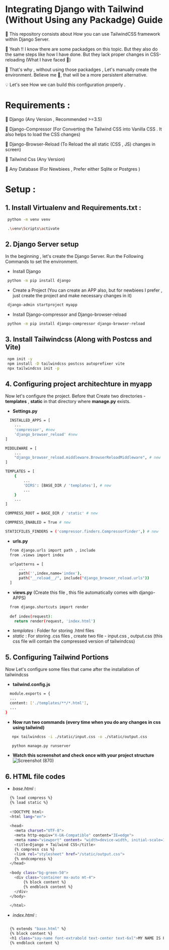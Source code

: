 
# Integrating Django with Tailwind (Without Using any Packadge) Guide

 🚀 This repository consists about How you can use TailwindCSS framework within Django Server.
 
 🤔 Yeah !! I know there are some packadges on this topic. But they also do the same steps like how I have done.
  But they lack proper changes in CSS-reloading (What I have faced 🙂)
 
 🐎 That's why , without using those packadges , Let's manually create the environment. Believe me 🌝, that will be a more persistent alternative.
 
 💡 Let's see How we can build this configuration properly .
 

 # Requirements :
 🔔 Django (Any Version , Recommended >=3.5)
 
 🔔 Django-Compressor (For Converting the Tailwind CSS into Vanilla CSS . It also helps to load the CSS changes)
 
 🔔 Django-Browser-Reload (To Reload the all static (CSS , JS) changes in screen)
 
 🔔 Tailwind Css (Any Version)
 
 🔔 Any Database (For Newbiees , Prefer either Sqlite or Postgres )
 

 # Setup :
 ## 1. Install Virtualenv and Requirements.txt :
 ```bash
  python -m venv venv

  .\venv\Scripts\activate

 ```
 ## 2. Django Server setup
 In the beginning , let's create the Django Server. Run the Following Commands to set the environment.
 
 - Install Django
 ```bash
  python -m pip install django
 ```
 - Create a Project (You can create an APP also, but for newbiees I prefer , just create the project and make necessary changes in it)
 ```bash
  django-admin startproject myapp
 ```
 - Install Django-compressor and Django-browser-reload
 ```bash
  python -m pip install django-compressor django-browser-reload
 ```

 ## 3. Install Tailwindcss (Along with Postcss and Vite)
 ``` bash
  npm init -y
  npm install -D tailwindcss postcss autoprefixer vite
  npx tailwindcss init -p
 ```

## 4. Configuring project architechture in myapp
Now let's configure the project. Before that Create two directories - **templates** , **static** in that directory where **manage.py** exists.
- **Settings.py**
```bash
  INSTALLED_APPS = [
    ...
    'compressor', #new
    'django_browser_reload' #new
]

MIDDLEWARE = [
    ...
    "django_browser_reload.middleware.BrowserReloadMiddleware", # new
]

TEMPLATES = [
    {
        ...
        'DIRS': [BASE_DIR / 'templates'], # new
        ...
    }
    ...
]

COMPRESS_ROOT = BASE_DIR / 'static' # new

COMPRESS_ENABLED = True # new

STATICFILES_FINDERS = ('compressor.finders.CompressorFinder',) # new
```
- **urls.py**
```bash
  from django.urls import path , include
  from .views import index

  urlpatterns = [
      ...
      path('',index,name='index'),
      path("__reload__/", include("django_browser_reload.urls"))
  ]
```
- **views.py** (Create this file , this file automatically comes with django-APPS)
```bash
  from django.shortcuts import render
  
  def index(request):
  	return render(request, 'index.html')
```
- _templates_ : Folder for storing .html files
- _static_ : For storing .css files , create two file - input.css , output.css (this css file will contain the compressed version of tailwindcss)

## 5. Configuring Tailwind Portions
Now Let's configure some files that came after the installation of tailwindcss
- **tailwind.config.js**
  
```bash
  module.exports = {
  ...
  content: ['./templates/**/*.html'],
  ...
}
```
- **Now run two commands (every time when you do any changes in css using tailwind)**
```bash
   npx tailwindcss -i ./static/input.css -o ./static/output.css

   python manage.py runserver
```
- **Watch this screenshot and check once with your project structure**
![Screenshot (870)](https://github.com/PARTHIB-DEB/Test-Dj-Tailwind/assets/103876861/1ca3a8c5-3086-4d97-a88f-6d429201f1e1)
  
## 6. HTML file codes
- _base.html_ :
```bash
  {% load compress %}
  {% load static %}
  
  <!DOCTYPE html>
  <html lang="en">
  
  <head>
  	<meta charset="UTF-8">
  	<meta http-equiv="X-UA-Compatible" content="IE=edge">
  	<meta name="viewport" content= "width=device-width, initial-scale=1.0">
  	<title>Django + Tailwind CSS</title>
  	{% compress css %}
  	<link rel="stylesheet" href="/static/output.css">
  	{% endcompress %}
  </head>
  
  <body class="bg-green-50">
  	<div class="container mx-auto mt-4">
  		{% block content %}
  		{% endblock content %}
  	</div>
  </body>
  
  </html>
```
- _index.html_ :
```bash

  {% extends "base.html" %}
  {% block content %}
  <h1 class="say-name font-extrabold text-center text-6xl">MY NAME IS PARTHIB</h1>
  {% endblock content %}

```